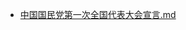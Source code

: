 - [中国国民党第一次全国代表大会宣言.md](3000-自考\资料\KM01-中国近现代史纲要\05-中国近现代历史文献选集\1840-1949\大革命时期\中国国民党第一次全国代表大会宣言.md)